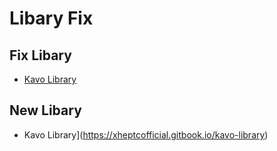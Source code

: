 # Libary Fix

## Fix Libary

- [Kavo Library](https://xheptcofficial.gitbook.io/kavo-library)

## New Libary

- Kavo Library](https://xheptcofficial.gitbook.io/kavo-library)
